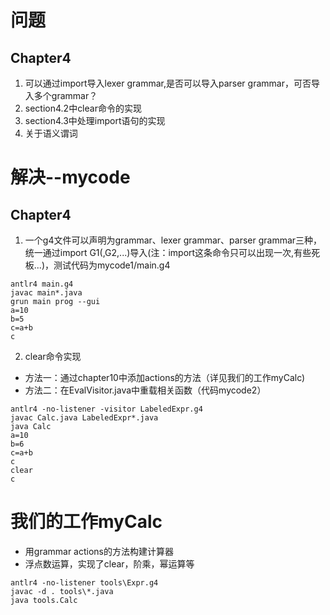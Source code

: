 # 问题
## Chapter4
1. 可以通过import导入lexer grammar,是否可以导入parser grammar，可否导入多个grammar？
2. section4.2中clear命令的实现
3. section4.3中处理import语句的实现
4. 关于语义谓词

# 解决--mycode
## Chapter4
1. 一个g4文件可以声明为grammar、lexer grammar、parser grammar三种，统一通过import G1(,G2,...)导入(注：import这条命令只可以出现一次,有些死板...)，测试代码为mycode1/main.g4
```
antlr4 main.g4
javac main*.java
grun main prog --gui
a=10
b=5
c=a+b
c
```
2. clear命令实现
  * 方法一：通过chapter10中添加actions的方法（详见我们的工作myCalc)
  * 方法二：在EvalVisitor.java中重载相关函数（代码mycode2）
```
antlr4 -no-listener -visitor LabeledExpr.g4
javac Calc.java LabeledExpr*.java
java Calc
a=10
b=6
c=a+b
c
clear
c
```

# 我们的工作myCalc
* 用grammar actions的方法构建计算器
* 浮点数运算，实现了clear，阶乘，幂运算等
```
antlr4 -no-listener tools\Expr.g4
javac -d . tools\*.java
java tools.Calc

```
